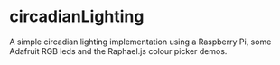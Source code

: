 circadianLighting
=================

A simple circadian lighting implementation using a Raspberry Pi, some Adafruit RGB leds and the Raphael.js colour picker demos.
